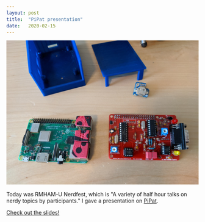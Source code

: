 ```yaml
---
layout: post
title:  "PiPat presentation"
date:   2020-02-15
---
```

![Raspberry Pi and TNC-Pi](/assets/2020-01-18-pipat.jpg)

Today was RMHAM-U Nerdfest, which is "A variety of half hour talks on nerdy topics by participants."
I gave a presentation on [PiPat](https://docs.google.com/document/d/1dJY5iXwyYGQgYm9Cp68SarbZO_Nobx-BP2fhIsRSx08/preview).

[Check out the slides!](https://docs.google.com/presentation/d/1D1G5K7JEhATZmsF1oYu3MFntzarn0PokRvu2k5iqmH0/edit?usp=sharing)
